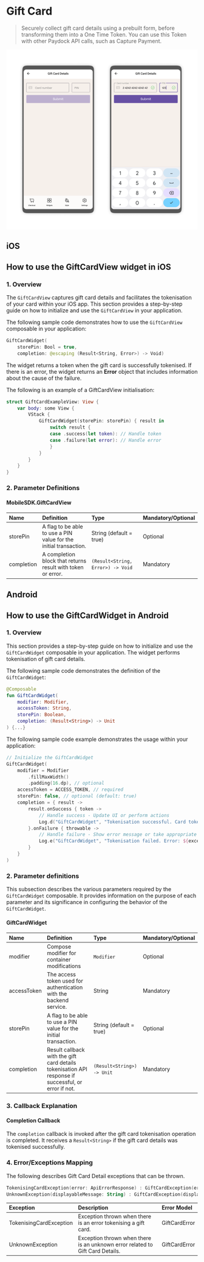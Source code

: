 # Gift Card

> 
>
> Securely collect gift card details using a prebuilt form, before transforming them into a One Time Token. You can use this Token with other Paydock API calls, such as Capture Payment.

![Giftcard View](/img/Gift_Card.png) 

## iOS

## How to use the GiftCardView widget in iOS

### 1. Overview

The `GiftCardView` captures gift card details and facilitates the tokenisation of your card within your iOS app. This section provides a step-by-step guide on how to initialize and use the `GiftCardView` in your application.

The following sample code demonstrates how to use the `GiftCardView` composable in your application:


```Swift
GiftCardWidget(
    storePin: Bool = true,
    completion: @escaping (Result<String, Error>) -> Void)
```

The widget returns a token when the gift card is successfully tokenised. If there is an error, the widget returns an **Error** object that includes information about the cause of the failure.

The following is an example of a GiftCardView initialisation:

```Swift
struct GiftCardExampleView: View {
    var body: some View {
        VStack {
            GiftCardWidget(storePin: storePin) { result in
                switch result {
                case .success(let token): // Handle token
                case .failure(let error): // Handle error
                }
            }
        }
    }
}
```

### 2. Parameter Definitions

#### MobileSDK.GiftCardView
| Name         | Definition                                                         | Type                              | Mandatory/Optional |
| :----------- | :----------------------------------------------------------------- | :-------------------------------- | :----------------  |
| storePin     |  A flag to be able to use a PIN value for the initial transaction. | String (default = true)           | Optional           |
| completion   |  A completion block that returns result with token or error.       | `(Result<String, Error>) -> Void` | Mandatory          |

## Android

## How to use the GiftCardWidget in Android

### 1. Overview

This section provides a step-by-step guide on how to initialize and use the `GiftCardWidget` composable in your application. The widget performs tokenisation of gift card details.

The following sample code demonstrates the definition of the `GiftCardWidget`:

```Kotlin
@Composable
fun GiftCardWidget(
    modifier: Modifier,
    accessToken: String,
    storePin: Boolean,
    completion: (Result<String>) -> Unit
) {...}
```

The following sample code example demonstrates the usage within your application:

```Kotlin
// Initialize the GiftCardWidget
GiftCardWidget(
    modifier = Modifier
        .fillMaxWidth()
        .padding(16.dp), // optional
    accessToken = ACCESS_TOKEN, // required
    storePin: false, // optional (default: true)
    completion = { result ->
        result.onSuccess { token ->
            // Handle success - Update UI or perform actions
            Log.d("GiftCardWidget", "Tokenisation successful. Card token: $token")
        }.onFailure { throwable ->
            // Handle failure - Show error message or take appropriate action
            Log.e("GiftCardWidget", "Tokenisation failed. Error: ${exception.message}")
        }
    }
)
```

### 2. Parameter definitions

This subsection describes the various parameters required by the `GiftCardWidget` composable. It provides information on the purpose of each parameter and its significance in configuring the behavior of the `GiftCardWidget`.

#### GiftCardWidget

| Name                | Definition                                                                                                | Type                        | Mandatory/Optional |
| :------------------ | :-------------------------------------------------------------------------------------------------------- | :-------------------------- | :----------------  |
| modifier            |  Compose modifier for container modifications                                                             | `Modifier`                  | Optional           |
| accessToken         |  The access token used for authentication with the backend service.                                       | String                      | Mandatory          |
| storePin            |  A flag to be able to use a PIN value for the initial transaction.                                        | String (default = true)     | Optional           |
| completion          |  Result callback with the gift card details tokenisation API response if successful, or error if not.     | `(Result<String>) -> Unit`  | Mandatory          |

### 3. Callback Explanation

#### Completion Callback

The `completion` callback is invoked after the gift card tokenisation operation is completed. It receives a `Result<String>` if the gift card details was tokenised successfully.

### 4. Error/Exceptions Mapping

The following describes Gift Card Detail exceptions that can be thrown. 

```Kotlin
TokenisingCardException(error: ApiErrorResponse) : GiftCardException(error.displayableMessage)
UnknownException(displayableMessage: String) : GiftCardException(displayableMessage)
```

| Exception                 | Description                                                                            | Error Model      |
| :------------------------ | :------------------------------------------------------------------------------------- | :--------------- |
| TokenisingCardException   |  Exception thrown when there is an error tokenising a gift card.                       |  GiftCardError   |
| UnknownException          |  Exception thrown when there is an unknown error related to Gift Card Details.         |  GiftCardError   |

